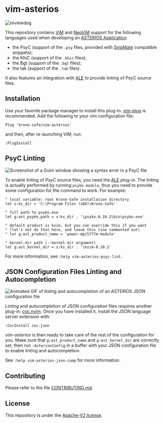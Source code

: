 # vim-asterios

![reviewdog](https://github.com/krono-safe/vim-asterios/workflows/reviewdog/badge.svg)

This repository contains [ViM][1] and [NeoViM][2] support for the following
languages used when developing an [ASTERIOS Application][3]:

* the PsyC (support of the `.psy` files, provided with [SnipMate][7] compatible
  snippets);
* the KhiC (support of the `.khic` files);
* the Bgt (support of the `.bgt` files);
* the tak (support of the `.tak` files).

It also features an integration with [ALE][5] to provide linting of PsyC source
files.

## Installation

Use your favorite package manager to install this plug-in. [vim-plug][4] is
recommended. Add the following to your vim configuration file:

```vim
Plug 'krono-safe/vim-asterios'
```

and then, after re-launching ViM, run:

```vim
:PlugInstall
```
## PsyC Linting

![Screenshot of a Gvim window showing a syntax error in a PsyC file](https://user-images.githubusercontent.com/8275119/82766994-2d0c1800-9e24-11ea-8b1a-e3a3a96f0582.png)

To enable linting of PsyC source files, you need the [ALE][5] plug-in.
The linting is actually performed by running `psyko module`, thus you need to
provide some configuration for the command to work. For example:

```vimrc
" local variable: root Krono-Safe installation directory
let s:ks_dir = 'C:\Program Files (x86)\Krono-Safe'

" full path to psyko.exe
let g:ast_psyko_path = s:ks_dir . '\psyko-8.10.2\bin\psyko.exe'

" default product is ksim, but you can override this if you want
" (let's not do that here, and leave this line commented out)
" let g:ast_product_name = 'power-mpc5777m-module'

" kernel-dir path (--kernel-dir argument)
let g:ast_kernel_dir = s:ks_dir . '\ksim-8.10.2'
```

For more information, see `:help vim-asterios-psyc-lint`.


## JSON Configuration Files Linting and Autocompletion

![Animated GIF of linting and autocompletion of an ASTERIOS JSON configuration file](https://user-images.githubusercontent.com/8275119/83838786-7ef14f80-a6fa-11ea-82a8-57c34d146f26.gif)

Linting and autocompletion of JSON configuration files requires another
plug-in: [coc.nvim][6]. Once you have installed it, install the JSON language
server extension with:

```vim
:CocInstall coc-json
```

*vim-asterios* is then ready to take care of the rest of the configuration for
you. Make sure that `g:ast_product_name` and `g:ast_kernel_dir` are correctly
set, then run `:AsteriosConfig` in a buffer with your JSON configuration file to
enable linting and autocompletion.

See `:help vim-asterios-json-comp` for more information.


## Contributing

Please refer to the file [CONTRIBUTING.md](CONTRIBUTING.md).

## License

This repository is under the [Apache-V2 license](LICENSE).

[1]: https://www.vim.org/
[2]: https://neovim.io/
[3]: http://www.krono-safe.com/
[4]: https://github.com/junegunn/vim-plug
[5]: https://github.com/dense-analysis/ale
[6]: https://github.com/neoclide/coc.nvim
[7]: https://github.com/garbas/vim-snipmate

